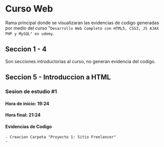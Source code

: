 # Curso Web

Rama principal donde se visualizaran las evidencias de codigo generadas por medio del curso "`Desarrollo Web Completo con HTML5, CSS3, JS AJAX PHP y MySQL" en udemy`.

## Seccion 1 - 4

Son secciones introductorias al curso, no generan evidencia del codigo.

## Seccion 5 - Introduccion a HTML

### Sesion de estudio #1

#### Hora de inicio: 19:24

#### Hora final: 21:24

#### Evidencias de Codigo

    - Creacion Carpeta "Proyecto 1: Sitio Freelancer"
    - 